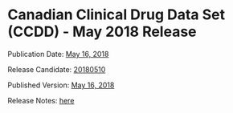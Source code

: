 # Canadian Clinical Drug Data Set (CCDD) - May 2018 Release

Publication Date: [May 16, 2018](https://tgateway.infoway-inforoute.ca/ccdd.html?id=2.16.840.1.113883.2.20.6.1&versionid=20180516)

Release Candidate: [20180510](https://github.com/hres/formulary/tree/folder_reorg/releases/20180510)

Published Version: [May 16, 2018](https://tgateway.infoway-inforoute.ca/ccdd.html?id=2.16.840.1.113883.2.20.6.1&versionid=20180516)

Release Notes: [here](https://infoscribe.infoway-inforoute.ca/display/CCDD/20180516)



